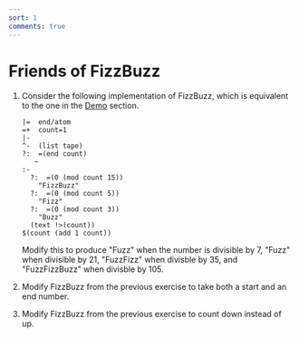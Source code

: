 ```yaml
---
sort: 1
comments: true
---
```


# Friends of FizzBuzz

1.  Consider the following implementation of FizzBuzz, which is
    equivalent to the one in the [Demo](demo) section.

    ```
    |=  end/atom
    =+  count=1
    |-
    ^-  (list tape)
    ?:  =(end count)
       ~
    :-
      ?:  =(0 (mod count 15))
        "FizzBuzz"
      ?:  =(0 (mod count 5))
        "Fizz"
      ?:  =(0 (mod count 3))
        "Buzz"
      (text !>(count))
    $(count (add 1 count))
    ```

    Modify this to produce "Fuzz" when the number is divisible by
    7, "Fuzz" when divisible by 21, "FuzzFizz" when divisble by 35,
    and "FuzzFizzBuzz" when divisble by 105.

1.  Modify FizzBuzz from the previous exercise to take both a
    start and an end number.

1.  Modify FizzBuzz from the previous exercise to count down
    instead of up.
